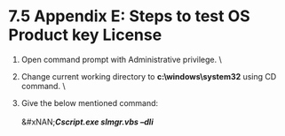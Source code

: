 # 7.5 Appendix E: Steps to test OS Product key License

1. Open command prompt with Administrative privilege.  \

2. Change current working directory to **c:\windows\system32** using CD command. \

3. Give the below mentioned command: \
   \
   &#xNAN;_**Cscript.exe slmgr.vbs –dli**_
